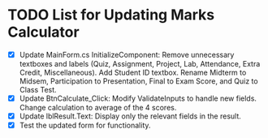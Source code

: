 # TODO List for Updating Marks Calculator

- [x] Update MainForm.cs InitializeComponent: Remove unnecessary textboxes and labels (Quiz, Assignment, Project, Lab, Attendance, Extra Credit, Miscellaneous). Add Student ID textbox. Rename Midterm to Midsem, Participation to Presentation, Final to Exam Score, and Quiz to Class Test.
- [x] Update BtnCalculate_Click: Modify ValidateInputs to handle new fields. Change calculation to average of the 4 scores.
- [x] Update lblResult.Text: Display only the relevant fields in the result.
- [x] Test the updated form for functionality.
